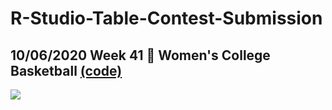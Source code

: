 # R-Studio-Table-Contest-Submission

## 10/06/2020 Week 41 🏀 Women's College Basketball [(code)](https://github.com/schmid07/TidyTuesday_Weekly_Data_Viz_Challenge/blob/main/Code/2020_41_bball.R)

![](https://raw.githubusercontent.com/schmid07/TidyTuesday_Weekly_Data_Viz_Challenge/main/plots/2020_41/2020_41.png)
